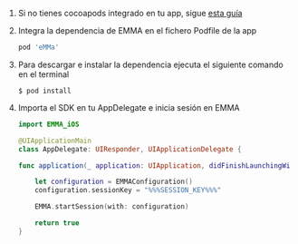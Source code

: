 1. Si no tienes cocoapods integrado en tu app, sigue <a target="_blank" href="https://guides.cocoapods.org/using/getting-started.html#toc_3">esta guía</a>

2. Integra la dependencia de EMMA en el fichero Podfile de la app

   ```ruby
   pod 'eMMa'
   ```

3. Para descargar e instalar la dependencia ejecuta el siguiente comando en el terminal

   ```
   $ pod install
   ```

4. Importa el SDK en tu AppDelegate e inicia sesión en EMMA

   ```swift
   import EMMA_iOS

   @UIApplicationMain
   class AppDelegate: UIResponder, UIApplicationDelegate {

   func application(_ application: UIApplication, didFinishLaunchingWithOptions launchOptions: [UIApplication.LaunchOptionsKey: Any]?) -> Bool {

       let configuration = EMMAConfiguration()
       configuration.sessionKey = "%%%SESSION_KEY%%%"

       EMMA.startSession(with: configuration)

       return true
   }
   ```
